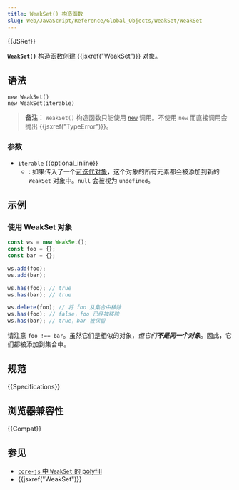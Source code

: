 ```yaml
---
title: WeakSet() 构造函数
slug: Web/JavaScript/Reference/Global_Objects/WeakSet/WeakSet
---
```


{{JSRef}}

**`WeakSet()`** 构造函数创建 {{jsxref("WeakSet")}} 对象。

## 语法

```js-nolint
new WeakSet()
new WeakSet(iterable)
```

> **备注：** `WeakSet()` 构造函数只能使用 [`new`](/zh-CN/docs/Web/JavaScript/Reference/Operators/new) 调用。不使用 `new` 而直接调用会抛出 {{jsxref("TypeError")}}。

### 参数

- `iterable` {{optional_inline}}
  - : 如果传入了一个[可迭代对象](/zh-CN/docs/Web/JavaScript/Reference/Statements/for...of)，这个对象的所有元素都会被添加到新的 `WeakSet` 对象中。`null` 会被视为 `undefined`。

## 示例

### 使用 WeakSet 对象

```js
const ws = new WeakSet();
const foo = {};
const bar = {};

ws.add(foo);
ws.add(bar);

ws.has(foo); // true
ws.has(bar); // true

ws.delete(foo); // 将 foo 从集合中移除
ws.has(foo); // false，foo 已经被移除
ws.has(bar); // true，bar 被保留
```

请注意 `foo !== bar`。虽然它们是相似的对象，_但它们**不是同一个对象**_。因此，它们都被添加到集合中。

## 规范

{{Specifications}}

## 浏览器兼容性

{{Compat}}

## 参见

- [`core-js` 中 `WeakSet` 的 polyfill](https://github.com/zloirock/core-js#weakset)
- {{jsxref("WeakSet")}}
